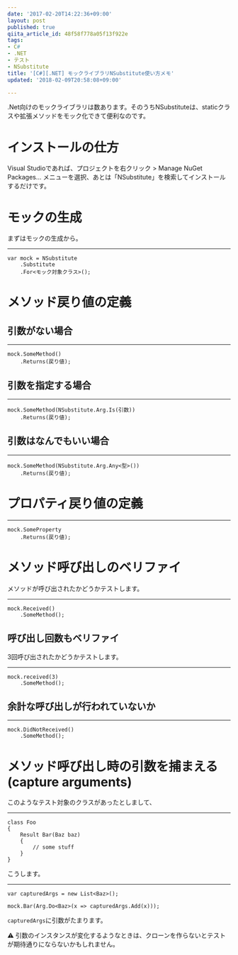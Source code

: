 ```yaml
---
date: '2017-02-20T14:22:36+09:00'
layout: post
published: true
qiita_article_id: 48f58f778a05f13f922e
tags:
- C#
- .NET
- テスト
- NSubstitute
title: '[C#][.NET] モックライブラリNSubstitute使い方メモ'
updated: '2018-02-09T20:58:08+09:00'

---
```

.Net向けのモックライブラリは数あります。そのうちNSubstituteは、staticクラスや拡張メソッドをモック化できて便利なのです。  
  
# インストールの仕方  
  
Visual Studioであれば、プロジェクトを右クリック > Manage NuGet Packages... メニューを選択、あとは「NSubstitute」を検索してインストールするだけです。  
  
# モックの生成  
  
まずはモックの生成から。  
  
****  
```csharp:
var mock = NSubstitute
    .Substitute
    .For<モック対象クラス>();
```  
  
# メソッド戻り値の定義  
  
## 引数がない場合  
  
****  
```csharp:
mock.SomeMethod()
    .Returns(戻り値);
```  
  
## 引数を指定する場合  
  
****  
```csharp:
mock.SomeMethod(NSubstitute.Arg.Is(引数))
    .Returns(戻り値);
```  
  
## 引数はなんでもいい場合  
  
****  
```csharp:
mock.SomeMethod(NSubstitute.Arg.Any<型>())
    .Returns(戻り値);
```  
  
# プロパティ戻り値の定義  
  
****  
```csharp:
mock.SomeProperty
    .Returns(戻り値);
```  
  
# メソッド呼び出しのベリファイ  
  
メソッドが呼び出されたかどうかテストします。  
  
****  
```csharp:
mock.Received()
    .SomeMethod();
```  
  
## 呼び出し回数もベリファイ  
  
3回呼び出されたかどうかテストします。  
  
****  
```csharp:
mock.received(3)
    .SomeMethod();
```  
  
## 余計な呼び出しが行われていないか  
  
****  
```csharp:
mock.DidNotReceived()
    .SomeMethod();
```  
  
# メソッド呼び出し時の引数を捕まえる (capture arguments)  
  
このようなテスト対象のクラスがあったとしまして、  
  
****  
```csharp:
class Foo
{
    Result Bar(Baz baz)
    {
        // some stuff
    }
}
```  
  
こうします。  
  
****  
```csharp:
var capturedArgs = new List<Baz>();

mock.Bar(Arg.Do<Baz>(x => capturedArgs.Add(x)));
```  
  
`capturedArgs`に引数がたまります。  
  
:warning: 引数のインスタンスが変化するようなときは、クローンを作らないとテストが期待通りにならないかもしれません。  
